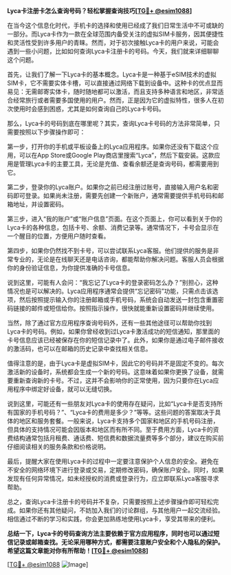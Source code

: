 **Lyca卡注册卡怎么查询号码？轻松掌握查询技巧[[TG💪+ @esim1088](https://t.me/s/esim1088)]**

在当今这个信息化时代，手机卡的选择和使用已经成了我们日常生活中不可或缺的一部分。而Lyca卡作为一款在全球范围内备受关注的虚拟SIM卡服务，因其便捷性和灵活性受到许多用户的青睐。然而，对于初次接触Lyca卡的用户来说，可能会遇到一些小问题，比如如何查询Lyca卡注册卡的号码。今天，我们就来详细聊聊这个问题。

首先，让我们了解一下Lyca卡的基本概念。Lyca卡是一种基于eSIM技术的虚拟SIM卡，它不需要实体卡槽，可以直接通过网络下载到设备中。这种卡的优点显而易见：无需邮寄实体卡，随时随地都可以激活，而且支持多种语言和地区，非常适合经常旅行或者需要多国使用的用户。然而，正是因为它的虚拟特性，很多人在初次使用时会感到困惑，尤其是如何查询自己的Lyca卡号码。

那么，Lyca卡的号码到底在哪里呢？其实，查询Lyca卡号码的方法非常简单，只需要按照以下步骤操作即可：

第一步，打开你的手机或平板设备上的Lyca应用程序。如果你还没有下载这个应用，可以在App Store或Google Play商店里搜索“Lyca”，然后下载安装。这款应用是管理Lyca卡的主要工具，无论是充值、查看余额还是查询号码，都需要用到它。

第二步，登录你的Lyca账户。如果你之前已经注册过账号，直接输入用户名和密码即可登录。如果尚未注册，需要先创建一个新账户，通常需要提供手机号码和邮箱地址，并设置密码。

第三步，进入“我的账户”或“账户信息”页面。在这个页面上，你可以看到关于你的Lyca卡的各种信息，包括卡号、余额、消费记录等。通常情况下，卡号会显示在一个醒目的位置，方便用户随时查看。

第四步，如果你仍然找不到卡号，可以尝试联系Lyca客服。他们提供的服务是非常专业的，无论是在线聊天还是电话咨询，都能帮助你解决问题。客服人员会根据你的身份验证信息，为你提供准确的卡号信息。

说到这里，可能有人会问：“我忘记了Lyca卡的登录密码怎么办？”别担心，这种情况也是可以解决的。Lyca应用程序通常会提供“忘记密码”功能，只需点击该选项，然后按照提示输入你的注册邮箱或手机号码，系统会自动发送一封包含重置密码链接的邮件或短信给你。按照指示操作，很快就能重新设置密码并继续使用。

当然，除了通过官方应用程序查询号码外，还有一些其他途径可以帮助你找到Lyca卡的号码。例如，如果你曾经收到过Lyca卡激活成功的短信通知，那里面的卡号信息应该已经被保存在你的短信记录中了。此外，如果你是通过电子邮件接收的激活码，也可以在邮箱的历史记录中查找相关信息。

值得注意的是，由于Lyca卡是虚拟SIM卡，因此它的号码并不是固定不变的。每次激活新的设备时，系统都会生成一个新的号码。这意味着如果你更换了设备，就需要重新查询新的卡号。不过，这并不会影响你的正常使用，因为只要你在Lyca应用程序中绑定好设备，就可以无缝切换。

说到这里，可能还有一些朋友对Lyca卡的使用存在疑问，比如“Lyca卡是否支持所有国家的手机号码？”、“Lyca卡的费用是多少？”等等。这些问题的答案取决于具体的地区和服务套餐。一般来说，Lyca卡支持多个国家和地区的手机号码注册，但具体的支持情况可能会因版本和地区而有所不同。至于费用方面，Lyca卡的资费结构通常包括月租费、通话费、短信费和数据流量费等多个部分，建议在购买前仔细阅读相关的服务条款和价格说明。

最后，提醒大家在使用Lyca卡的过程中一定要注意保护个人信息的安全。避免在不安全的网络环境下进行登录或交易，定期修改密码，确保账户安全。同时，如果发现有任何异常情况，如未经授权的消费或登录行为，应立即联系Lyca客服寻求帮助。

总之，查询Lyca卡注册卡的号码并不复杂，只需要按照上述步骤操作即可轻松完成。如果你还有其他疑问，不妨加入我们的讨论群组，与其他用户一起交流经验。相信通过不断的学习和实践，你会更加熟练地使用Lyca卡，享受其带来的便利。

**总结一下，Lyca卡的号码查询方法主要依赖于官方应用程序，同时也可以通过短信记录或邮箱查找。无论采用哪种方式，都需要注意账户安全和个人隐私的保护。希望这篇文章能对你有所帮助！[[TG💪+ @esim1088](https://t.me/s/esim1088)]**

[[TG💪+ @esim1088](https://t.me/s/esim1088) ![Image](https://i.postimg.cc/4NQfJmqS/Snipaste-2025-05-13-00-14-12.png)]